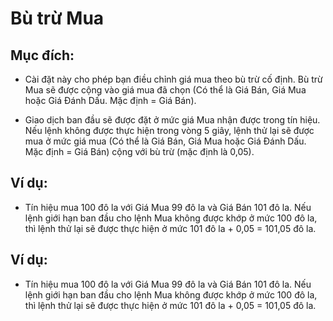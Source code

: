 # **Bù trừ Mua**

## Mục đích:

- Cài đặt này cho phép bạn điều chỉnh giá mua theo bù trừ cố định. Bù trừ Mua sẽ được cộng vào giá mua đã chọn (Có thể là Giá Bán, Giá Mua hoặc Giá Đánh Dấu. Mặc định = Giá Bán).

- Giao dịch ban đầu sẽ được đặt ở mức giá Mua nhận được trong tín hiệu. Nếu lệnh không được thực hiện trong vòng 5 giây, lệnh thử lại sẽ được mua ở mức giá mua (Có thể là Giá Bán, Giá Mua hoặc Giá Đánh Dấu. Mặc định = Giá Bán) cộng với bù trừ (mặc định là 0,05).

## Ví dụ:

- Tín hiệu mua 100 đô la với Giá Mua 99 đô la và Giá Bán 101 đô la. Nếu lệnh giới hạn ban đầu cho lệnh Mua không được khớp ở mức 100 đô la, thì lệnh thử lại sẽ được thực hiện ở mức 101 đô la + 0,05 = 101,05 đô la.

## Ví dụ:

- Tín hiệu mua 100 đô la với Giá Mua 99 đô la và Giá Bán 101 đô la. Nếu lệnh giới hạn ban đầu cho lệnh Mua không được khớp ở mức 100 đô la, thì lệnh thử lại sẽ được thực hiện ở mức 101 đô la + 0,05 = 101,05 đô la.

